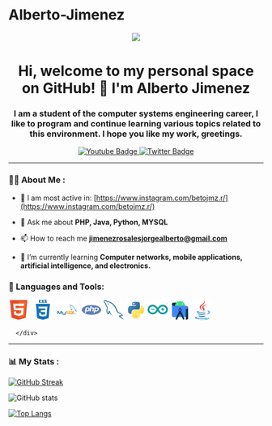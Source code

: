 # Alberto-Jimenez
<div id="header" align="center">
    <img src="https://media.giphy.com/media/QZkpIdieotn3i/giphy.gif" width="200" />
    <h1 align="center">Hi, welcome to my personal space on GitHub! 👋 I'm Alberto Jimenez</h1>
    <h3 align="center">I am a student of the computer systems engineering career, I like to program and continue learning various topics related to this environment.
I hope you like my work, greetings.</h3>
</div>


<div id="badges" align="center">
    <a href="https://www.instagram.com/betojmz.r/" target="_blank">
        <img src="https://img.shields.io/endpoint?color=blue&label=FOLLOW%20%40BETOJMZ.R&logo=instagram&style=for-the-badge&url=https%3A%2F%2Fwww.instagram.com%2Fbetojmz.r%2F"
            alt="Youtube Badge" />
    </a>
    <a href="https://twitter.com/betojimenez_r" target="_blank">
        <img src="https://img.shields.io/twitter/follow/betojimenez_r?color=blue&logo=twitter&style=for-the-badge"
            alt="Twitter Badge" />
    </a>
</div>

---

### 👨‍💻 About Me :

- 📝 I am most active in: [https://www.instagram.com/betojmz.r/](https://www.instagram.com/betojmz.r/)

- 💬 Ask me about **PHP, Java, Python, MYSQL**

- 📫 How to reach me **jimenezrosalesjorgealberto@gmail.com**

- 🌱 I’m currently learning **Computer networks, mobile applications, artificial intelligence, and electronics.**




<div align="left">
    <h3>🔨 Languages and Tools:</h3>
    <div>
        <img src="https://github.com/devicons/devicon/blob/master/icons/html5/html5-original.svg" title="HTML5" alt="HTML" width="40" height="40"/>&nbsp;
        <img src="https://github.com/devicons/devicon/blob/master/icons/css3/css3-plain-wordmark.svg"  title="CSS3" alt="CSS" width="40" height="40"/>&nbsp;
         <img src="https://github.com/devicons/devicon/blob/master/icons/mysql/mysql-original-wordmark.svg" title="MySQL"  alt="MySQL" width="40" height="40"/>&nbsp;
        <img src="https://github.com/devicons/devicon/blob/master/icons/php/php-plain.svg" title="Git" **alt="Git" width="40" height="40"/>
        <img src="https://github.com/devicons/devicon/blob/master/icons/mysql/mysql-plain.svg" title="Git" **alt="Git" width="40" height="40"/>
        <img src="https://github.com/devicons/devicon/blob/master/icons/python/python-original.svg" title="Git" **alt="Git" width="40" height="40"/>
           <img src="https://github.com/devicons/devicon/blob/master/icons/arduino/arduino-original.svg" title="Git" **alt="Git" width="40" height="40"/>
              <img src="https://github.com/devicons/devicon/blob/master/icons/androidstudio/androidstudio-original.svg" title="Git" **alt="Git" width="40" height="40"/>
      <img src="https://github.com/devicons/devicon/blob/master/icons/java/java-original.svg" title="Git" **alt="Git" width="40" height="40"/>
     
     
      </div>
 </div>

---

### 📊 My Stats :

[![GitHub Streak](http://github-readme-streak-stats.herokuapp.com?user=ajotajmz11&theme=onedark)](https://git.io/streak-stats)

![GitHub stats](https://github-readme-stats.vercel.app/api?username=ajotajmz11&show_icons=true&theme=radical)

[![Top Langs](https://github-readme-stats.vercel.app/api/top-langs/?username=ajotajmz11&theme=tokyonight)](https://github.com/anuraghazra/github-readme-stats)

